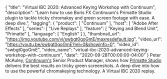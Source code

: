 {
  "title": "Virtual IBC 2020: Advanced Keying Workshop with Continuum",
  "description": "Learn how to use Boris FX Continuum's Primatte Studio plugin to tackle tricky chromakey and green screen footage with ease. A deep dive.",
  "tagging": {
    "product": [
      "Continuum"
    ],
    "host": [
      "Adobe After Effects"
    ],
    "series": [
      "Live Replays"
    ],
    "feature": [
      "Keying and Blend Unit",
      "Primatte"
    ],
    "language": [
      "English"
    ]
  },
  "thumbnail_url": "https://img.youtube.com/vi/swbgt0goGmE/maxresdefault.jpg",
  "video_url": "https://youtu.be/swbgt0goGmE?rel=0&showinfo=0",
  "video_id": "swbgt0goGmE",
  "video_name": "virtual-ibc-2020-advanced-keying-workshop-with-continuum",
  "date": "2020-09-28T00:00:00-04:00"
}
Peter McAuley, [Continuum's](https://borisfx.com/products/continuum/ "Boris FX Continuum") Senior Product Manager, shows how [Primatte Studio](https://borisfx.com/products/continuum-filters/primatte-studio/?collection=continuum-premium-filters&product=continuum-filter-primatte-studio "Boris FX Continuum Primatte Studio") delivers the best results on tricky green screenshots. A deep dive into how to use the powerful chromakeying technology. A Virtual IBC 2020 replay.
